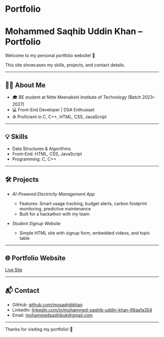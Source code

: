 # Portfolio
# Mohammed Saqhib Uddin Khan – Portfolio

Welcome to my personal portfolio website! 🚀

This site showcases my skills, projects, and contact details.

---

## 👨‍💻 About Me

- 🎓 BE student at Nitte Meenakshi Institute of Technology (Batch 2023–2027)
- 💻 Front-End Developer | DSA Enthusiast
- ⚙ Proficient in C, C++, HTML, CSS, JavaScript

---

## 💡 Skills

- Data Structures & Algorithms
- Front-End: HTML, CSS, JavaScript
- Programming: C, C++

---

## 🛠 Projects

- *AI-Powered Electricity Management App*
  - Features: Smart usage tracking, budget alerts, carbon footprint monitoring, predictive maintenance
  - Built for a hackathon with my team

- *Student Signup Website*
  - Simple HTML site with signup form, embedded videos, and topic table

---

## 🌐 Portfolio Website

[Live Site](https://mosaqhibkhan.github.io/portfolio) <!-- Replace with your GitHub Pages URL -->

---

## 📬 Contact

- GitHub: [github.com/mosaqhibkhan](https://github.com/mosaqhibkhan)
- LinkedIn: [linkedin.com/in/mohammed-saqhib-uddin-khan-66aa1a354](https://www.linkedin.com/in/mohammed-saqhib-uddin-khan-66aa1a354)
- Email: mohammedsaqhibuk@gmail.com

---

Thanks for visiting my portfolio! 🚀
